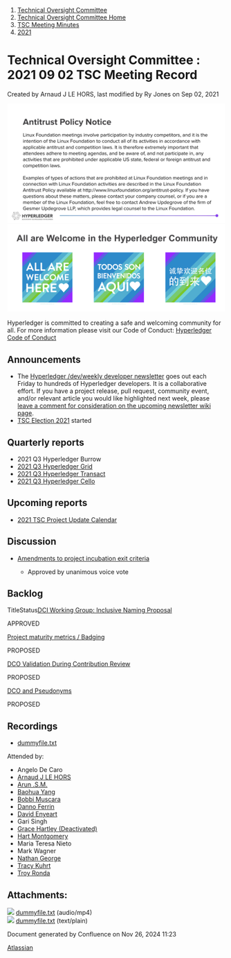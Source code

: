 1. [Technical Oversight Committee](index.html)
2. [Technical Oversight Committee Home](Technical-Oversight-Committee-Home_21430274.html)
3. [TSC Meeting Minutes](TSC-Meeting-Minutes_21448544.html)
4. [2021](2021_21452508.html)

# Technical Oversight Committee : 2021 09 02 TSC Meeting Record

Created by Arnaud J LE HORS, last modified by Ry Jones on Sep 02, 2021

![](attachments/21431877/21448548.png?height=250) ![](attachments/21431877/21448549.png?height=250)

Hyperledger is committed to creating a safe and welcoming community for all. For more information please visit our Code of Conduct: [Hyperledger Code of Conduct](https://lf-hyperledger.atlassian.net/wiki/spaces/HYP/pages/19595281/Hyperledger+Code+of+Conduct)

## Announcements

- The [Hyperledger /dev/weekly developer newsletter](https://lf-hyperledger.atlassian.net/wiki/pages/viewpage.action?pageId=17170445) goes out each Friday to hundreds of Hyperledger developers. It is a collaborative effort. If you have a project release, pull request, community event, and/or relevant article you would like highlighted next week, please [leave a comment for consideration on the upcoming newsletter wiki page](https://lf-hyperledger.atlassian.net/wiki/display/DR/2021).
- [TSC Election 2021](TSC-Election-2021_21442572.html) started

## Quarterly reports

- 2021 Q3 Hyperledger Burrow
- [2021 Q3 Hyperledger Grid](2021-Q3-Hyperledger-Grid_21442610.html)
- [2021 Q3 Hyperledger Transact](2021-Q3-Hyperledger-Transact_21430629.html)
- [2021 Q3 Hyperledger Cello](2021-Q3-Hyperledger-Cello_21442666.html)

## Upcoming reports

- [2021 TSC Project Update Calendar](https://lf-hyperledger.atlassian.net/wiki/display/TSC/2021+TSC+Project+Update+Calendar)

## Discussion

- [Amendments to project incubation exit criteria](https://lf-hyperledger.atlassian.net/wiki/display/TSC/Amendments+to+project+incubation+exit+criteria)
  
  - Approved by unanimous voice vote

## Backlog

TitleStatus[DCI Working Group: Inclusive Naming Proposal](/wiki/spaces/TSC/pages/21441150/DCI+Working+Group+Inclusive+Naming+Proposal)

APPROVED 

[Project maturity metrics / Badging](/wiki/spaces/TSC/pages/21440607/Project+maturity+metrics+Badging)

PROPOSED 

[DCO Validation During Contribution Review](/wiki/spaces/TSC/pages/21441467/DCO+Validation+During+Contribution+Review)

PROPOSED 

[DCO and Pseudonyms](/wiki/spaces/TSC/pages/21430435/DCO+and+Pseudonyms)

PROPOSED 

## Recordings

- [dummyfile.txt](#)

Attended by:

- Angelo De Caro
- [Arnaud J LE HORS](https://lf-hyperledger.atlassian.net/wiki/people/70121:0e75e3b8-500a-4067-9f7e-ed46e91bcb9d?ref=confluence)
- [Arun .S.M.](https://lf-hyperledger.atlassian.net/wiki/people/621a0e5097d313006ba7386a?ref=confluence)
- [Baohua Yang](https://lf-hyperledger.atlassian.net/wiki/people/557058:17d87dbf-05fe-4c1b-84cf-fd69f7fcbb20?ref=confluence)
- [Bobbi Muscara](https://lf-hyperledger.atlassian.net/wiki/people/5c4cb1b7d8bbb7445c0a457e?ref=confluence)
- [Danno Ferrin](https://lf-hyperledger.atlassian.net/wiki/people/5b7f2d80c4e4892a5b789551?ref=confluence)
- [David Enyeart](https://lf-hyperledger.atlassian.net/wiki/people/712020:30d7e775-8a5d-4896-8950-8da2af027639?ref=confluence)
- Gari Singh
- [Grace Hartley (Deactivated)](https://lf-hyperledger.atlassian.net/wiki/people/5c3e0cd1ff324728a1db2448?ref=confluence)
- [Hart Montgomery](https://lf-hyperledger.atlassian.net/wiki/people/712020:86f447c0-86dc-43b3-ac03-6a31923bbb84?ref=confluence)
- Maria Teresa Nieto
- Mark Wagner
- [Nathan George](https://lf-hyperledger.atlassian.net/wiki/people/712020:3e7556ab-cdb8-47f5-8b68-12a3378021fd?ref=confluence)
- [Tracy Kuhrt](https://lf-hyperledger.atlassian.net/wiki/people/712020:eb6ae9c3-aa8e-40ba-9dab-a6969b1ac52e?ref=confluence)
- [Troy Ronda](https://lf-hyperledger.atlassian.net/wiki/people/557058:c854f35a-2b58-4be3-9003-ca2a67495580?ref=confluence)

## Attachments:

![](images/icons/bullet_blue.gif) [dummyfile.txt](attachments/21442714/21457449.txt) (audio/mp4)  
![](images/icons/bullet_blue.gif) [dummyfile.txt](attachments/21442714/21454507.txt) (text/plain)

Document generated by Confluence on Nov 26, 2024 11:23

[Atlassian](http://www.atlassian.com/)
